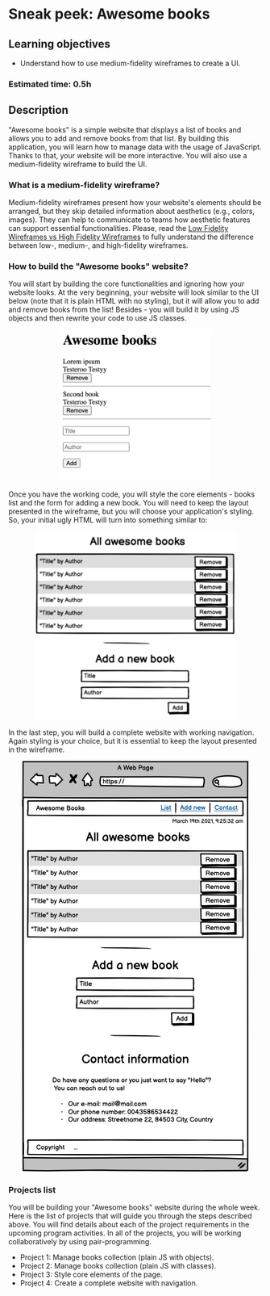 # Sneak peek: Awesome books

## Learning objectives
- Understand how to use medium-fidelity wireframes to create a UI.

### Estimated time: 0.5h

## Description

"Awesome books" is a simple website that displays a list of books and allows you to add and remove books from that list.
By building this application, you will learn how to manage data with the usage of JavaScript. Thanks to that, your website will be more interactive.
You will also use a medium-fidelity wireframe to build the UI.


### What is a medium-fidelity wireframe?

Medium-fidelity wireframes present how your website's elements should be arranged, but they skip detailed information about aesthetics (e.g., colors, images).
They can help to communicate to teams how aesthetic features can support essential functionalities. Please, read the [Low Fidelity Wireframes vs High Fidelity Wireframes](https://mentormate.com/blog/low-fidelity-wireframes-vs-high-fidelity-wireframes/) to fully understand the difference between low-, medium-, and high-fidelity wireframes.


### How to build the "Awesome books" website?

You will start by building the core functionalities and ignoring how your website looks. At the very beginning, your website will look similar to the UI below (note that it is plain HTML with no styling), but it will allow you to add and remove books from the list! Besides - you will build it by using JS objects and then rewrite your code to use JS classes.

<p align="center">
  <img src="./images/awesome_books_basic_ui.png" alt="Basic UI" width="300px" />
</p>

Once you have the working code, you will style the core elements - books list and the form for adding a new book. You will need to keep the layout presented in the wireframe, but you will choose your application's styling. So, your initial ugly HTML will turn into something similar to:

<p align="center">
  <img src="./images/awesome_books_core_elements.png" alt="Core elements" width="400px"  />
</p>

In the last step, you will build a complete website with working navigation. Again styling is your choice, but it is essential to keep the layout presented in the wireframe.

<p align="center">
  <img src="./images/awesome_books_full_website.png" alt="Full website" />
</p>



### Projects list

You will be building your "Awesome books" website during the whole week. Here is the list of projects that will guide you through the steps described above. You will find details about each of the project requirements in the upcoming program activities. In all of the projects, you will be working collaboratively by using pair-programming.

- Project 1: Manage books collection (plain JS with objects).
- Project 2: Manage books collection (plain JS with classes).
- Project 3: Style core elements of the page.
- Project 4: Create a complete website with navigation.
